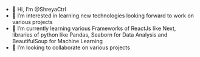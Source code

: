 - 👋 Hi, I’m @ShreyaCtrl
- 👀 I’m interested in learning new technologies looking forward to work on various projects
- 🌱 I’m currently learning various Frameworks of ReactJs like Next, libraries of python like Pandas, Seaborn for Data Analysis and BeautifulSoup for Machine Learning
- 💞️ I’m looking to collaborate on various projects

<!---
ShreyaCtrl/ShreyaCtrl is a ✨ special ✨ repository because its `README.md` (this file) appears on your GitHub profile.
You can click the Preview link to take a look at your changes.
--->
